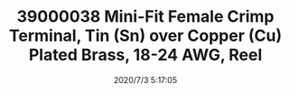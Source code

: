 ﻿---
layout: post 
title: 39000038 Mini-Fit Female Crimp Terminal, Tin (Sn) over Copper (Cu) Plated Brass, 18-24 AWG, Reel
tags: 5557
categories: housing-terminal
overview: Mini-Fit Female Crimp Terminal, Tin (Sn) over Copper (Cu) Plated Brass, 18-24 AWG, Reel
series: 5557
part_number: 39000038
thumb_img: static/202007/403-thumb-20200703131827.jpg
small_img: static/202007/403-20200703131827.jpg
date: 2020/7/3 5:17:05
---



